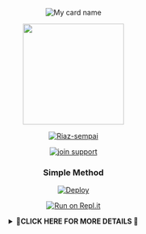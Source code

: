 <div align="center">

![My card name](https://cardivo.vercel.app/api?name=Riaz%20Sempai&description=Hi,%20Welcome%20To%20Riaz%20Sempai%20WhatsApp%20Bot%20Repo%20❤&image=https://i.imgur.com/n37nF31.jpeg?q=tbn:ANd9GcR7aMC3bf4bg4l_nhYS2Un9FXbFYcB4T83Shjk8xSUZDh_D61LFpzbpeqLW&s=10?v=4&backgroundColor=%23ecf0f1&instagram=nexus.efx&github=nexusNw&)

<div align="center">
  <img border-radius: 15px src="https://i.imgur.com/hlwSx8N.jpeg" width="200" height="200"/>
  <p align="center">
<a href="#"><img title=" Riaz-sempai" src="https://img.shields.io/badge/Author ➪☕︎ Nexus Nw-pink ?colorA=255&colorB=255&style=for-the-badge"></a>
</p>
  <p align="center">
<a href="https://chat.whatsapp.com/CXlsz4RBESFIcQR8gENkQj"><img title="join support" src="https://img.shields.io/badge/join_support-afnanplk/pinkymwol?color=black&style=for-the-badge&logo=whatsapp"></a>
</p>
</div>
<p align="center">

</p>
<div align="center">

  ### Simple Method
  
[![Deploy](https://www.herokucdn.com/deploy/button.svg)](https://heroku.com/deploy?template=https://github.com/nexusNw/Riaz-sempai) 
  
[![Run on Repl.it](https://repl.it/badge/github/quiec/whatsAlfa)](https://replit.com/@nexusNw/Sempai?v=1)


<div align="center">  
<details>
    <summary>📌<b>CLICK HERE FOR MORE DETAILS 🎉</b></summary>

<div align="center">


### ⚠️Warning
```
Due to usage of Filo; Your WhatsApp account may be banned.
This is an open source project, you are responsible for everything you do. 
Absolutely, Filo developer do not accept responsibility.
By establishing the Filo, you are deemed to have accepted these responsibilities.

Your account may be banned for the following reasons:
- Using .ban command for more than one user.📌
If  you ended up spamming groups, getting reported left and right, 
and you ended up in being fight with WhatsApp
and at the end WhatsApp Team deleted your account. DON'T BLAME US.

No personal support will be provided / We won't spoon feed you. 
If you need help
you can contact
```
<h1 align="center"> Contact Developer
<p align="center">

  <a href="https://wa.me/918129624395"><img src="https://img.shields.io/badge/WhatsApp-25D366?style=for-the-badge&logo=whatsapp&logoColor=white" />
  <a href="https://instagram.com/nexus.efx"><img src="https://img.shields.io/badge/Instagram-E4405F?style=for-the-badge&logo=instagram&logoColor=white" />
  <a href="https://github.com/nexusNw"><img src="https://img.shields.io/badge/-GitHub-black?style=flat-square&logo=github" /> 
  






## Developers
  <div align="center">
    
  [![NexusNw](https://github.com/nexusNw.png?size=100)](https://github.com/nexusNw) | [![Hyper Sir](https://github.com/Hypersir.png?size=100)](https://github.com/Hypersir) |  [![Tearpcff](https://github.com/tearffpc.png?size=100)](https://github.com/tearffpc) 
----|----|----
[nexusNw](https://github.com/nexusNw) | [Hyper-sir](https://github.com/Hypersir) | [Tear Pc](https://github.com/tearffpc)
Main Developer, Modifying as Public |       Bug Fixes, Modules, Commits |  Bug Fixes, Modules
  </div>
    
## License
This project is protected by `GNU General Public Licence v3.0` license.

### Disclaimer
`WhatsApp` name, its variations and the logo are registered trademarks of Meta. We have nothing to do with the registered trademark
